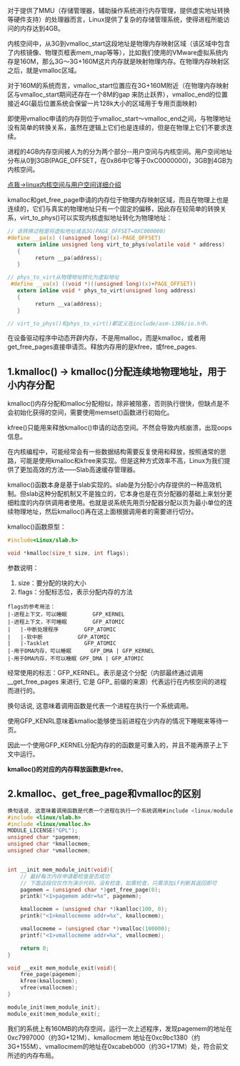 对于提供了MMU（存储管理器，辅助操作系统进行内存管理，提供虚实地址转换等硬件支持）的处理器而言，Linux提供了复杂的存储管理系统，使得进程所能访问的内存达到4GB。

内核空间中，从3G到vmalloc_start这段地址是物理内存映射区域（该区域中包含了内核镜像、物理页框表mem_map等等），比如我们使用的VMware虚拟系统内存是160M，那么3G～3G+160M这片内存就是映射物理内存。在物理内存映射区之后，就是vmalloc区域。

对于160M的系统而言，vmalloc_start位置应在3G+160M附近（在物理内存映射区与vmalloc_start期间还存在一个8M的gap 来防止跃界），vmalloc_end的位置接近4G(最后位置系统会保留一片128k大小的区域用于专用页面映射)

即使用vmalloc申请的内存则位于vmalloc_start～vmalloc_end之间，与物理地址没有简单的转换关系，虽然在逻辑上它们也是连续的，但是在物理上它们不要求连续。

进程的4GB内存空间被人为的分为两个部分--用户空间与内核空间。用户空间地址分布从0到3GB(PAGE_OFFSET，在0x86中它等于0xC0000000)，3GB到4GB为内核空间。

[点我->linux内核空间与用户空间详细介绍](https://github.com/yiyading/day-read/blob/master/Linux%E5%86%85%E6%A0%B8%E7%A9%BA%E9%97%B4%E4%B8%8E%E7%94%A8%E6%88%B7%E7%A9%BA%E9%97%B4.md)

kmalloc和get_free_page申请的内存位于物理内存映射区域，而且在物理上也是连续的，它们与真实的物理地址只有一个固定的偏移，因此存在较简单的转换关系，virt_to_phys()可以实现内核虚拟地址转化为物理地址：
```c
// 该转换过程是将虚拟地址减去3G(PAGE_OFFSET=0XC000000)
#define __pa(x) ((unsigned long)(x)-PAGE_OFFSET)
   extern inline unsigned long virt_to_phys(volatile void * address)
   {
       　return __pa(address);
   }

// phys_to_virt从物理地址转化为虚拟地址
 #define __va(x) ((void *)((unsigned long)(x)+PAGE_OFFSET))
   extern inline void * phys_to_virt(unsigned long address)
   {
       　return __va(address);
   }

// virt_to_phys()和phys_to_virt()都定义在include/asm-i386/io.h中。
```

在设备驱动程序中动态开辟内存，不是用malloc，而是kmalloc，或者用get_free_pages直接申请页。释放内存用的是kfree，或free_pages.

## 1.kmalloc() -> kmalloc()分配连续地物理地址，用于小内存分配
kmalloc()内存分配和malloc分配相似，除非被阻塞，否则执行很快，但缺点是不会初始化获得的空间，需要使用memset()函数进行初始化。

kfree()只能用来释放kmalloc()申请的动态空间。不然会导致内核崩溃，出现oops信息。

在内核编程中，可能经常会有一些数据结构需要反复使用和释放，按照通常的思路，可能是使用kmalloc和kfree来实现。但是这种方式效率不高，Linux为我们提供了更加高效的方法——Slab高速缓存管理器。

kmalloc()函数本身是基于slab实现的。slab是为分配小内存提供的一种高效机制。但slab这种分配机制又不是独立的，它本身也是在页分配器的基础上来划分更细粒度的内存供调用者使用。也就是说系统先用页分配器分配以页为最小单位的连续物理地址，然后kmalloc()再在这上面根据调用者的需要进行切分。 

kmalloc()函数原型：
```c
#include<Linux/slab.h>

void *kmalloc(size_t size, int flags);
```

参数说明：
1. size：要分配的块的大小
2. flags：分配标志位，表示分配内存的方法

```
flags的参考用法：
|-进程上下文，可以睡眠		GFP_KERNEL
|-进程上下文，不可睡眠		GFP_ATOMIC
|   |-中断处理程序		GFP_ATOMIC
|   |-软中断			GFP_ATOMIC
|   |-Tasklet			GFP_ATOMIC
|-用于DMA内存，可以睡眠		GFP_DMA | GFP_KERNEL
|-用于DMA内存，不可以睡眠	GPF_DMA | GFP_ATOMIC
```
经常使用的标志：GFP\_KERNEL。表示是这个分配（内部最终通过调用 \_\_get\_free\_pages 来进行, 它是 GFP\_ 前缀的来源）代表运行在内核空间的进程而进行的。

换句话说, 这意味着调用函数是代表一个进程在执行一个系统调用。

使用GFP\_KENRL意味着kmalloc能够使当前进程在少内存的情况下睡眠来等待一页。

因此一个使用GFP\_KERNEL分配内存的的函数是可重入的，并且不能再原子上下文中运行。

**kmalloc()的对应的内存释放函数是kfree**。

## 2.kmalloc、get_free_page和vmalloc的区别

```c
换句话说, 这意味着调用函数是代表一个进程在执行一个系统调用#include <linux/module.h>
#include <linux/slab.h>
#include <linux/vmalloc.h>
MODULE_LICENSE("GPL");
unsigned char *pagemem;
unsigned char *kmallocmem;
unsigned char *vmallocmem;


int __init mem_module_init(void){
	// 最好每次内存申请都检查是否成功
	// 下面这段仅仅作为演示代码，没有检查，如需检查，只需添加if判断其返回即可
	pagemem = (unsigned char *)get_free_page(0);
	printk("<1>pagemem addr=%x", pagemem);

	kmallocmem = (unsigned char *)kamlloc(100, 0);
	printk("<1>kmallocmeme addr=%x", kmallocmem);

	vmallocmeme = (unsigned char *)vmalloc(100000);
	printf("<1>vmallocmeme addr=%x", vmallocmem);

	return 0;
}

void __exit mem_module_exit(void){
	free_page(pagemem);
	kfree(kmallocmem);
	vfree(vmallocmem);
}

module_init(mem_module_init);
module_exit(mem_module_exit(;
```

我们的系统上有160MB的内存空间，运行一次上述程序，发现pagemem的地址在0xc7997000（约3G+121M）、kmallocmem 地址在0xc9bc1380（约3G+155M）、vmallocmem的地址在0xcabeb000（约3G+171M）处，符合前文所述的内存布局。
